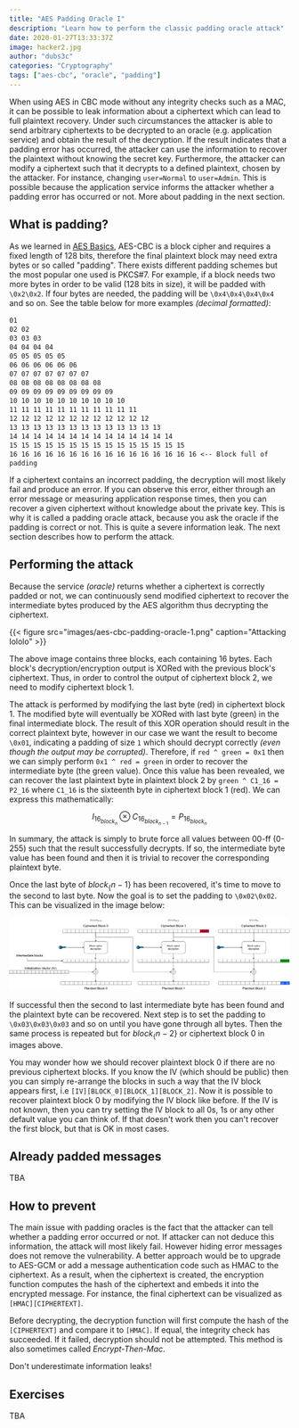 ```yaml
---
title: "AES Padding Oracle I"
description: "Learn how to perform the classic padding oracle attack"
date: 2020-01-27T13:33:37Z
image: hacker2.jpg
author: "dubs3c"
categories: "Cryptography"
tags: ["aes-cbc", "oracle", "padding"]
---
```


When using AES in CBC mode without any integrity checks such as a MAC, it can be possible to leak information about a ciphertext which can lead to full plaintext recovery. Under such circumstances the attacker is able to send arbitrary ciphertexts to be decrypted to an oracle (e.g. application service) and obtain the result of the decryption. If the result indicates that a padding error has occurred, the attacker can use the information to recover the plaintext without knowing the secret key. Furthermore, the attacker can modify a ciphertext such that it decrypts to a defined plaintext, chosen by the attacker. For instance, changing `user=Normal` to `user=Admin`. This is possible because the application service informs the attacker whether a padding error has occurred or not. More about padding in the next section.


## What is padding?
As we learned in [AES Basics](/cryptography/aes_bascis), AES-CBC is a block cipher and requires a fixed length of 128 bits, therefore the final plaintext block may need extra bytes or so called "padding". There exists different padding schemes but the most popular one used is PKCS#7. For example, if a block needs two more bytes in order to be valid (128 bits in size), it will be padded with `\0x2\0x2`. If four bytes are needed, the padding will be `\0x4\0x4\0x4\0x4` and so on. See the table below for more examples *(decimal formatted)*:

```
01
02 02
03 03 03
04 04 04 04
05 05 05 05 05
06 06 06 06 06 06
07 07 07 07 07 07 07
08 08 08 08 08 08 08 08
09 09 09 09 09 09 09 09 09
10 10 10 10 10 10 10 10 10 10
11 11 11 11 11 11 11 11 11 11 11
12 12 12 12 12 12 12 12 12 12 12 12
13 13 13 13 13 13 13 13 13 13 13 13 13
14 14 14 14 14 14 14 14 14 14 14 14 14 14
15 15 15 15 15 15 15 15 15 15 15 15 15 15 15
16 16 16 16 16 16 16 16 16 16 16 16 16 16 16 16 <-- Block full of padding
```

If a ciphertext contains an incorrect padding, the decryption will most likely fail and produce an error. If you can observe this error, either through an error message or measuring application response times, then you can recover a given ciphertext without knowledge about the private key. This is why it is called a padding oracle attack, because you ask the oracle if the padding is correct or not. This is quite a severe information leak. The next section describes how to perform the attack.

## Performing the attack

Because the service *(oracle)* returns whether a ciphertext is correctly padded or not, we can continuously send modified ciphertext to recover the intermediate bytes produced by the AES algorithm thus decrypting the ciphertext.

{{< figure src="images/aes-cbc-padding-oracle-1.png" caption="Attacking lololo" >}}

The above image contains three blocks, each containing 16 bytes. Each block's decryption/encryption output is XORed with the previous block's ciphertext. Thus, in order to control the output of ciphertext block 2, we need to modify ciphertext block 1.

The attack is performed by modifying the last byte (red) in ciphertext block 1. The modified byte will eventually be XORed with last byte (green) in the final intermediate block. The result of this XOR operation should result in the correct plaintext byte, however in our case we want the result to become `\0x01`, indicating a padding of size `1` which should decrypt correctly *(even though the output may be corrupted)*. Therefore, if `red ^ green = 0x1` then we can simply perform `0x1 ^ red = green` in order to recover the intermediate byte (the green value). Once this value has been revealed, we can recover the last plaintext byte in plaintext block 2 by `green ^ C1_16 = P2_16` where `C1_16` is the sixteenth byte in ciphertext block 1 (red). We can express this mathematically:


$$ I_{16_{block_{n}}} \otimes C_{16_{block_{n-1}}} = P_{16_{block_{n}}}$$

In summary, the attack is simply to brute force all values between 00-ff (0-255) such that the result successfully decrypts. If so, the intermediate byte value has been found and then it is trivial to recover the corresponding plaintext byte.

Once the last byte of $block_\{n-1\}$ has been recovered, it's time to move to the second to last byte. Now the goal is to set the padding to `\0x02\0x02`. This can be visualized in the image below:

![images/aes-cbc-padding-oracle-1.png](images/aes-cbc-padding-oracle-2.png)

If successful then the second to last intermediate byte has been found and the plaintext byte can be recovered. Next step is to set the padding to `\0x03\0x03\0x03` and so on until you have gone through all bytes. Then the same process is repeated but for $block_\{n-2\}$ or ciphertext block 0 in images above.

You may wonder how we should recover plaintext block 0 if there are no previous ciphertext blocks. If you know the IV (which should be public) then you can simply re-arrange the blocks in such a way that the IV block appears first, i.e `[IV][BLOCK_0][BLOCK_1][BLOCK_2]`. Now it is possible to recover plaintext block 0 by modifying the IV block like before. If the IV is not known, then you can try setting the IV block to all 0s, 1s or any other default value you can think of. If that doesn't work then you can't recover the first block, but that is OK in most cases. 

## Already padded messages

TBA

## How to prevent

The main issue with padding oracles is the fact that the attacker can tell whether a padding error occurred or not. If attacker can not deduce this information, the attack will most likely fail. However hiding error messages does not remove the vulnerability. A better approach would be to upgrade to AES-GCM or add a message authentication code such as HMAC to the ciphertext. As a result, when the ciphertext is created, the encryption function computes the hash of the ciphertext and embeds it into the encrypted message. For instance, the final ciphertext can be visualized as `[HMAC][CIPHERTEXT]`.

Before decrypting, the decryption function will first compute the hash of the `[CIPHERTEXT]` and compare it to `[HMAC]`. If equal, the integrity check has succeeded. If it failed, decryption should not be attempted. This method is also sometimes called *Encrypt-Then-Mac*.

Don't underestimate information leaks!

## Exercises

TBA